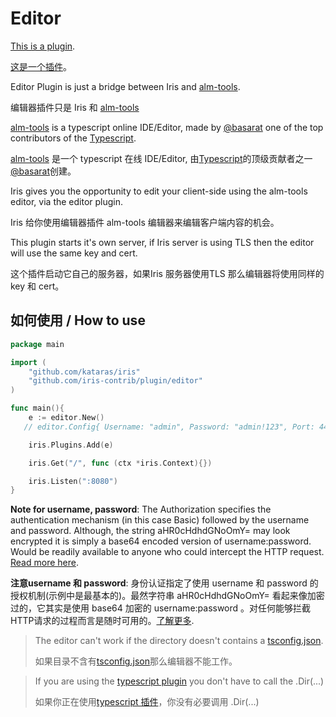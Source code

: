 # Editor

[This is a plugin](https://github.com/iris-contrib/plugin/tree/master/editor).

[这是一个插件](https://github.com/iris-contrib/plugin/tree/master/editor)。

Editor Plugin is just a bridge between Iris and [alm-tools](http://alm.tools).

编辑器插件只是 Iris 和 [alm-tools](http://alm.tools)


[alm-tools](http://alm.tools) is a typescript online IDE/Editor, made by [@basarat](https://twitter.com/basarat) one of the top contributors of the [Typescript](http://www.typescriptlang.org).

[alm-tools](http://alm.tools) 是一个 typescript 在线 IDE/Editor, 由[Typescript](http://www.typescriptlang.org)的顶级贡献者之一[@basarat](https://twitter.com/basarat)创建。

Iris gives you the opportunity to edit your client-side using the alm-tools editor, via the editor plugin.

Iris 给你使用编辑器插件 alm-tools 编辑器来编辑客户端内容的机会。


This plugin starts it's own server, if Iris server is using TLS then the editor will use the same key and cert.

这个插件启动它自己的服务器，如果Iris 服务器使用TLS 那么编辑器将使用同样的key 和 cert。

## 如何使用 / How to use


```go
package main

import (
	"github.com/kataras/iris"
	"github.com/iris-contrib/plugin/editor"
)

func main(){
	e := editor.New() 
   // editor.Config{ Username: "admin", Password: "admin!123", Port: 4444, WorkingDir: "/public/scripts"}

	iris.Plugins.Add(e)

	iris.Get("/", func (ctx *iris.Context){})

	iris.Listen(":8080")
}


```

**Note for username, password**: The Authorization specifies the authentication mechanism (in this case Basic) followed by the username and password.
Although, the string aHR0cHdhdGNoOmY= may look encrypted it is simply a base64 encoded version of username:password.
Would be readily available to anyone who could intercept the HTTP request. [Read more here](https://www.httpwatch.com/httpgallery/authentication).

**注意username 和 password**: 身份认证指定了使用 username 和 password 的授权机制(示例中是最基本的)。最然字符串 aHR0cHdhdGNoOmY= 看起来像加密过的，它其实是使用 base64 加密的 username:password 。对任何能够拦截HTTP请求的过程而言是随时可用的。[了解更多](https://www.httpwatch.com/httpgallery/authentication).

> The editor can't work if the directory doesn't contains a [tsconfig.json](http://www.typescriptlang.org/docs/handbook/tsconfig.json.html).
> 
> 如果目录不含有[tsconfig.json](http://www.typescriptlang.org/docs/handbook/tsconfig.json.html)那么编辑器不能工作。

> If you are using the [typescript plugin](https://github.com/iris-contrib/plugin/tree/master/typescript) you don't have to call the .Dir(...)
> 
> 如果你正在使用[typescript 插件](https://github.com/iris-contrib/plugin/tree/master/typescript)，你没有必要调用 .Dir(...)
> 


